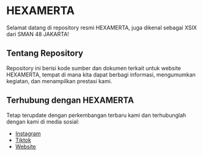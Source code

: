 # HEXAMERTA

Selamat datang di repository resmi HEXAMERTA, juga dikenal sebagai XSIX dari SMAN 48 JAKARTA!

## Tentang Repository

Repository ini berisi kode sumber dan dokumen terkait untuk website HEXAMERTA, tempat di mana kita dapat berbagi informasi, mengumumkan kegiatan, dan menampilkan prestasi kami.

## Terhubung dengan HEXAMERTA

Tetap terupdate dengan perkembangan terbaru kami dan terhubunglah dengan kami di media sosial:

- [Instagram](https://www.instagram.com/hexamerta.jpg/)
- [Tiktok](https://www.tiktok.com/@ekxix.asix?is_from_webapp=1&sender_device=pc)
- [Website](https://hexamerta.vercel.app)
